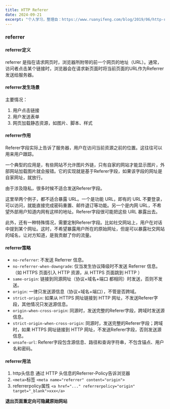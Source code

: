 ```yaml
---
title: HTTP Referer
date: 2024-09-21
excerpt: "个人学习，整理自：https://www.ruanyifeng.com/blog/2019/06/http-referer.html "
---
```


### referrer

#### referrer定义

referrer 是指在请求网页时，浏览器所附带的前一个网页的地址（URL）。通常，访问者点击某个链接时，浏览器会在请求新页面时将当前页面的URL作为Referrer发送给服务器。

#### referrer发生场景

主要情况：
1. 用户点击链接
2. 用户发送表单
3. 网页加载静态资源，如图片、脚本、样式
   
#### referrer作用
Referer字段实际上告诉了服务器，用户在访问当前资源之前的位置。这往往可以用来用户跟踪。

一个典型的应用是，有些网站不允许图片外链，只有自家的网站才能显示图片，外部网站加载图片就会报错。它的实现就是基于Referer字段，如果该字段的网址是自家网址，就放行。

由于涉及隐私，很多时候不适合发送Referer字段。

这里举两个例子，都不适合暴露 URL。一个是功能 URL，即有的 URL 不要登录，可以访问，就能直接完成密码重置、邮件退订等功能。另一个是内网 URL，不希望外部用户知道内网有这样的地址。Referer字段很可能把这些 URL 暴露出去。

此外，还有一种特殊情况，需要定制Referer字段。比如社交网站上，用户在对话中提到某个网址。这时，不希望暴露用户所在的原始网址，但是可以暴露社交网站的域名，让对方知道，是我贡献了你的流量。

#### referrer策略

- `no-referrer`: 不发送 Referrer 信息。
- `no-referrer-when-downgrade`: 仅当发生协议降级时不发送 Referrer 信息。（如 HTTPS 页面引入 HTTP 资源，从 HTTPS 页面跳到 HTTP ）
- `same-origin`: 链接到同源网址（协议+域名+端口 都相同）时发送，否则不发送。
- `origin`: 一律只发送源信息（协议+域名+端口），不管是否跨域。
- `strict-origin`: 如果从 HTTPS 网址链接到 HTTP 网址，不发送Referer字段，其他情况只发送源信息。
- `origin-when-cross-origin`: 同源时，发送完整的Referer字段，跨域时发送源信息。
- `strict-origin-when-cross-origin`: 同源时，发送完整的Referer字段；跨域时，如果 HTTPS 网址链接到 HTTP 网址，不发送Referer字段，否则发送源信息。
- `unsafe-url`: Referer字段包含源信息、路径和查询字符串，不包含锚点、用户名和密码。

#### referrer用法

1. http头信息
通过 HTTP 头信息的Referrer-Policy告诉浏览器
2. `<meta>`标签
`<meta name="referrer" content="origin">`
3. referrerpolicy属性
`<a href="..." referrerpolicy="origin" target="_blank">xxx</a>`

**退出页面重定向可隐藏原始网站**